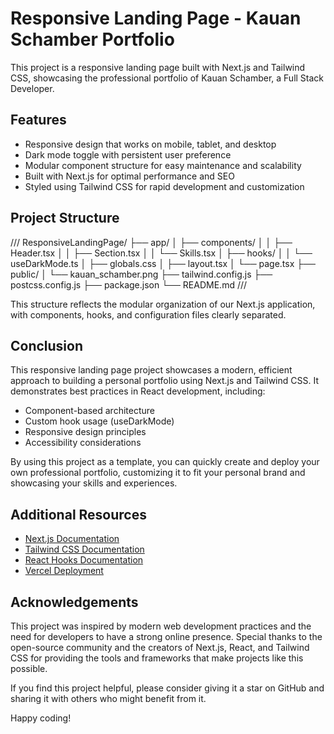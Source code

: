 # Responsive Landing Page - Kauan Schamber Portfolio

This project is a responsive landing page built with Next.js and Tailwind CSS, showcasing the professional portfolio of Kauan Schamber, a Full Stack Developer.

## Features

- Responsive design that works on mobile, tablet, and desktop
- Dark mode toggle with persistent user preference
- Modular component structure for easy maintenance and scalability
- Built with Next.js for optimal performance and SEO
- Styled using Tailwind CSS for rapid development and customization

## Project Structure

///
ResponsiveLandingPage/
├── app/
│   ├── components/
│   │   ├── Header.tsx
│   │   ├── Section.tsx
│   │   └── Skills.tsx
│   ├── hooks/
│   │   └── useDarkMode.ts
│   ├── globals.css
│   ├── layout.tsx
│   └── page.tsx
├── public/
│   └── kauan_schamber.png
├── tailwind.config.js
├── postcss.config.js
├── package.json
└── README.md
///

This structure reflects the modular organization of our Next.js application, with components, hooks, and configuration files clearly separated.

## Conclusion

This responsive landing page project showcases a modern, efficient approach to building a personal portfolio using Next.js and Tailwind CSS. It demonstrates best practices in React development, including:

- Component-based architecture
- Custom hook usage (useDarkMode)
- Responsive design principles
- Accessibility considerations

By using this project as a template, you can quickly create and deploy your own professional portfolio, customizing it to fit your personal brand and showcasing your skills and experiences.

## Additional Resources

- [Next.js Documentation](https://nextjs.org/docs)
- [Tailwind CSS Documentation](https://tailwindcss.com/docs)
- [React Hooks Documentation](https://reactjs.org/docs/hooks-intro.html)
- [Vercel Deployment](https://vercel.com/docs/concepts/deployments/overview)

## Acknowledgements

This project was inspired by modern web development practices and the need for developers to have a strong online presence. Special thanks to the open-source community and the creators of Next.js, React, and Tailwind CSS for providing the tools and frameworks that make projects like this possible.

If you find this project helpful, please consider giving it a star on GitHub and sharing it with others who might benefit from it.

Happy coding!


